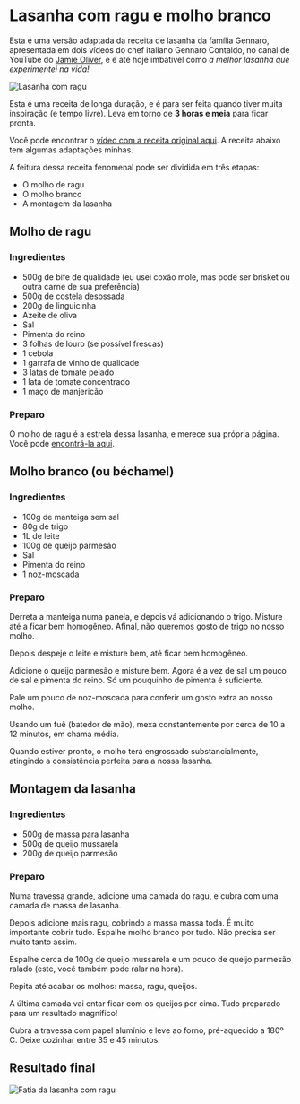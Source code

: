 # Lasanha com ragu e molho branco

Esta é uma versão adaptada da receita de lasanha da família Gennaro, apresentada em dois vídeos do chef italiano Gennaro Contaldo, no canal de YouTube do [Jamie Oliver](https://www.youtube.com/channel/UCpSgg_ECBj25s9moCDfSTsA), e é até hoje imbatível como *a melhor lasanha que experimentei na vida!*

![Lasanha com ragu](img/lasanha-inteira.jpg)

Esta é uma receita de longa duração, e é para ser feita quando tiver muita inspiração (e tempo livre). Leva em torno de **3 horas e meia** para ficar pronta.

Você pode encontrar o [vídeo com a receita original aqui](https://www.youtube.com/watch?v=x64gbjmtnHM). A receita abaixo tem algumas adaptações minhas.

A feitura dessa receita fenomenal pode ser dividida em três etapas:

- O molho de ragu
- O molho branco
- A montagem da lasanha

## Molho de ragu

### Ingredientes

- 500g de bife de qualidade (eu usei coxão mole, mas pode ser brisket ou outra carne de sua preferência)
- 500g de costela desossada
- 200g de linguicinha
- Azeite de oliva
- Sal
- Pimenta do reino
- 3 folhas de louro (se possível frescas)
- 1 cebola
- 1 garrafa de vinho de qualidade
- 3 latas de tomate pelado
- 1 lata de tomate concentrado
- 1 maço de manjericão

### Preparo

O molho de ragu é a estrela dessa lasanha, e merece sua própria página. Você pode [encontrá-la aqui](/molhos/ragu/index.md).

## Molho branco (ou béchamel)

### Ingredientes

- 100g de manteiga sem sal
- 80g de trigo
- 1L de leite
- 100g de queijo parmesão
- Sal
- Pimenta do reino
- 1 noz-moscada

### Preparo

Derreta a manteiga numa panela, e depois vá adicionando o trigo. Misture até a ficar bem homogêneo. Afinal, não  queremos gosto de trigo no nosso molho.

Depois despeje o leite e misture bem, até ficar bem homogêneo.

Adicione o queijo parmesão e misture bem. Agora é a vez de sal um pouco de sal e pimenta do reino. Só um pouquinho de pimenta é suficiente.

Rale um pouco de noz-moscada para conferir um gosto extra ao nosso molho.

Usando um fuê (batedor de mão), mexa constantemente por cerca de 10 a 12 minutos, em chama média. 

Quando estiver pronto, o molho terá engrossado substancialmente, atingindo a consistência perfeita para a nossa lasanha. 

## Montagem da lasanha

### Ingredientes

- 500g de massa para lasanha
- 500g de queijo mussarela
- 200g de queijo parmesão

### Preparo

Numa travessa grande, adicione uma camada do ragu, e cubra com uma camada de massa de lasanha.

Depois adicione mais ragu, cobrindo a massa massa toda. É muito importante cobrir tudo. Espalhe molho branco por tudo. Não precisa ser muito tanto assim.

Espalhe cerca de 100g de queijo mussarela e um pouco de queijo parmesão ralado (este, você também pode ralar na hora).

Repita até acabar os molhos: massa, ragu, queijos. 

A última camada vai entar ficar com os queijos por cima. Tudo preparado para um resultado magnífico!

Cubra a travessa com papel alumínio e leve ao forno, pré-aquecido a 180º C. Deixe cozinhar entre 35 e 45 minutos.

## Resultado final

![Fatia da lasanha com ragu](img/lasanha-pedaco.jpg)